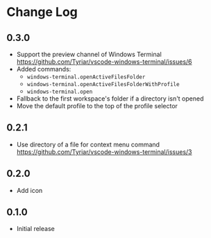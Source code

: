 # Change Log

## 0.3.0

- Support the preview channel of Windows Terminal https://github.com/Tyriar/vscode-windows-terminal/issues/6
- Added commands:
  - `windows-terminal.openActiveFilesFolder`
  - `windows-terminal.openActiveFilesFolderWithProfile`
  - `windows-terminal.open`
- Fallback to the first workspace's folder if a directory isn't opened
- Move the default profile to the top of the profile selector

## 0.2.1

- Use directory of a file for context menu command https://github.com/Tyriar/vscode-windows-terminal/issues/3

## 0.2.0

- Add icon

## 0.1.0

- Initial release
